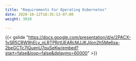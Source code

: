 ```yaml
---
title: "Requirements For Operating Kubernetes"
date: 2020-10-12T18:35:13-07:00
weight: 3010

---
```

{{< gslide "https://docs.google.com/presentation/d/e/2PACX-1vSR5CRW9hELy_nLRTPRrtUEARcMJJKJjlon2h5Me6sa-2beGCTc7lQuenU7quSeKw/embed?start=false&loop=false&delayms=60000" >}}
